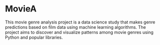 # MovieA
This movie genre analysis project is a data science study that makes genre predictions based on film data using machine learning algorithms. The project aims to discover and visualize patterns among movie genres using Python and popular libraries.

